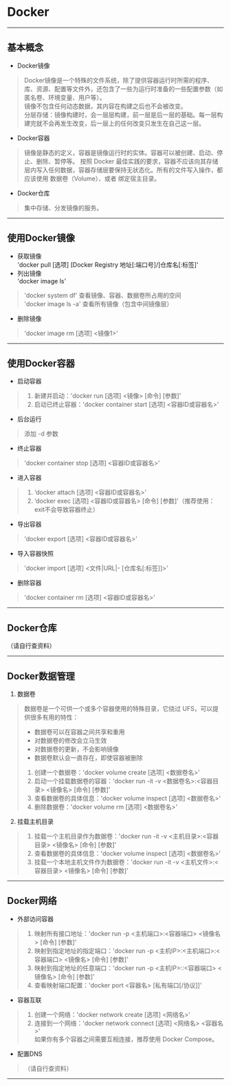 # Docker

***

## 基本概念
* Docker镜像
> Docker镜像是一个特殊的文件系统，除了提供容器运行时所需的程序、库、资源、配置等文件外，还包含了一些为运行时准备的一些配置参数（如匿名卷、环境变量、用户等）。  
> 镜像不包含任何动态数据，其内容在构建之后也不会被改变。  
> 分层存储：镜像构建时，会一层层构建，前一层是后一层的基础。每一层构建完就不会再发生改变，后一层上的任何改变只发生在自己这一层。  
* Docker容器
> 镜像是静态的定义，容器是镜像运行时的实体。容器可以被创建、启动、停止、删除、暂停等。
> 按照 Docker 最佳实践的要求，容器不应该向其存储层内写入任何数据，容器存储层要保持无状态化。所有的文件写入操作，都应该使用 数据卷（Volume）、或者 绑定宿主目录。  
* Docker仓库
> 集中存储、分发镜像的服务。

***

## 使用Docker镜像
* 获取镜像  
'docker pull [选项] [Docker Registry 地址[:端口号]/]仓库名[:标签]'
* 列出镜像  
'docker image ls'  
> 'docker system df' 查看镜像、容器、数据卷所占用的空间  
> 'docker image ls -a' 查看所有镜像（包含中间镜像层）  
* 删除镜像  
> 'docker image rm [选项] <镜像1>'

***

## 使用Docker容器
* 启动容器  
> 1. 新建并启动：'docker run [选项] <镜像> [命令] [参数]'
> 2. 启动已终止容器：'docker container start [选项] <容器ID或容器名>'  
* 后台运行
> 添加 -d 参数  
* 终止容器
> 'docker container stop [选项] <容器ID或容器名>'  
* 进入容器   
> 1. ‘docker attach [选项] <容器ID或容器名>’  
> 2. ‘docker exec [选项] <容器ID或容器名> [命令] [参数]'（推荐使用：exit不会导致容器终止）
* 导出容器
> 'docker export [选项] <容器ID或容器名>'  
* 导入容器快照
> 'docker import [选项] <文件|URL|- [仓库名[:标签]]>'  
* 删除容器
> 'docker container rm [选项] <容器ID或容器名>' 

***

## Docker仓库
（请自行查资料）

*** 

## Docker数据管理
1. 数据卷
> 数据卷是一个可供一个或多个容器使用的特殊目录，它绕过 UFS，可以提供很多有用的特性：
> * 数据卷可以在容器之间共享和重用
> * 对数据卷的修改会立马生效
> * 对数据卷的更新，不会影响镜像
> * 数据卷默认会一直存在，即使容器被删除
> 1. 创建一个数据卷：'docker volume create [选项] <数据卷名>'
> 2. 启动一个挂载数据卷的容器：'docker run -it -v <数据卷名>:<容器目录> <镜像名> [命令] [参数]'
> 3. 查看数据卷的具体信息：'docker volume inspect [选项] <数据卷名>'
> 4. 删除数据卷：'docker volume rm [选项] <数据卷名>'
2. 挂载主机目录
> 1. 挂载一个主机目录作为数据卷：'docker run -it -v <主机目录>:<容器目录> <镜像名> [命令] [参数]'
> 2. 查看数据卷的具体信息：'docker volume inspect [选项] <数据卷名>'
> 3. 挂载一个本地主机文件作为数据卷：'docker run -it -v <主机文件>:<容器目录> <镜像名> [命令] [参数]'

***

## Docker网络
* 外部访问容器
> 1. 映射所有接口地址：'docker run -p <主机端口>:<容器端口> <镜像名> [命令] [参数]'
> 2. 映射到指定地址的指定端口：'docker run -p <主机IP>:<主机端口>:<容器端口> <镜像名> [命令] [参数]'
> 3. 映射到指定地址的任意端口：'docker run -p <主机IP>::<容器端口> <镜像名> [命令] [参数]'
> 4. 查看映射端口配置：'docker port <容器名> [私有端口[/协议]]'
* 容器互联
> 1. 创建一个网络：'docker network create [选项] <网络名>'
> 2. 连接到一个网络：'docker network connect [选项] <网络名> <容器名>'  
> 如果你有多个容器之间需要互相连接，推荐使用 Docker Compose。
* 配置DNS
> （请自行查资料）

***

